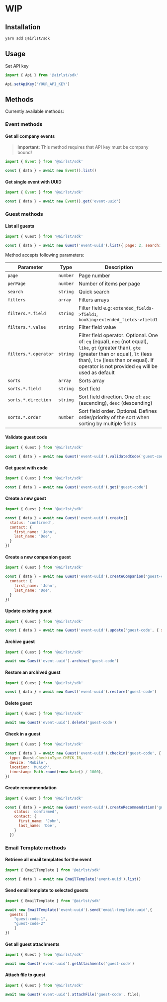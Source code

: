 # WIP

## Installation

```bash
yarn add @airlst/sdk
```

## Usage

Set API key

```javascript
import { Api } from '@airlst/sdk'

Api.setApiKey('YOUR_API_KEY')
```

## Methods

Currently available methods:

### Event methods

#### Get all company events

> **Important:** This method requires that API key must be company bound!

```javascript
import { Event } from '@airlst/sdk'

const { data } = await new Event().list()
```

#### Get single event with UUID

```javascript
import { Event } from '@airlst/sdk'

const { data } = await new Event().get('event-uuid')
```

### Guest methods

#### List all guests

```javascript
import { Guest } from '@airlst/sdk'

const { data } = await new Guest('event-uuid').list({ page: 2, search: 'John' })
```

Method accepts following parameters:

| Parameter            | Type     | Description                                                                                                                                                                                                                                  |
|----------------------|----------|----------------------------------------------------------------------------------------------------------------------------------------------------------------------------------------------------------------------------------------------|
| `page`               | `number` | Page number                                                                                                                                                                                                                                  |
| `perPage`            | `number` | Number of items per page                                                                                                                                                                                                                     |
| `search`             | `string` | Quick search                                                                                                                                                                                                                                 |
| `filters`            | `array`  | Filters arrays                                                                                                                                                                                                                               |
| `filters.*.field`    | `string` | Filter field e.g: `extended_fields->field1`, `booking:extended_fields->field1`                                                                                                                                                               |
| `filters.*.value`    | `string` | Filter field value                                                                                                                                                                                                                           |
| `filters.*.operator` | `string` | Filter field operator. Optional. One of: `eq` (equal), `neq` (not equal), `like`, `gt` (greater than), `gte` (greater than or equal), `lt` (less than), `lte` (less than or equal). If operator is not provided `eq` will be used as default |
| `sorts`              | `array`  | Sorts array                                                                                                                                                                                                                                  |
| `sorts.*.field`      | `string` | Sort field                                                                                                                                                                                                                                   |
| `sorts.*.direction`  | `string` | Sort field direction. One of: `asc` (ascending), `desc` (descending)                                                                                                                                                                         |
| `sorts.*.order`      | `number` | Sort field order. Optional. Defines order/priority of the sort when sorting by multiple fields                                                                                                                                               |

#### Validate guest code

```javascript
import { Guest } from '@airlst/sdk'

const { data } = await new Guest('event-uuid').validatedCode('guest-code')
```

#### Get guest with code

```javascript
import { Guest } from '@airlst/sdk'

const { data } = await new Guest('event-uuid').get('guest-code')
```

#### Create a new guest

```javascript
import { Guest } from '@airlst/sdk'

const { data } = await new Guest('event-uuid').create({
  status: 'confirmed',
  contact: {
    first_name: 'John',
    last_name: 'Doe',
  }
})
```

#### Create a new companion guest

```javascript
import { Guest } from '@airlst/sdk'

const { data } = await new Guest('event-uuid').createCompanion('guest-code', {
  contact: {
    first_name: 'John',
    last_name: 'Doe',
  }
})
```

#### Update existing guest

```javascript
import { Guest } from '@airlst/sdk'

const { data } = await new Guest('event-uuid').update('guest-code', { status: 'confirmed' })
```

#### Archive guest

```javascript
import { Guest } from '@airlst/sdk'

await new Guest('event-uuid').archive('guest-code')
```

#### Restore an archived guest

```javascript
import { Guest } from '@airlst/sdk'

const { data } = await new Guest('event-uuid').restore('guest-code')
```

#### Delete guest

```javascript
import { Guest } from '@airlst/sdk'

await new Guest('event-uuid').delete('guest-code')
```

#### Check in a guest

```javascript
import { Guest } from '@airlst/sdk'

const { data } = await new Guest('event-uuid').checkin('guest-code', {
  type: Guest.CheckinType.CHECK_IN,
  device: 'Mobile',
  location: 'Munich',
  timestamp: Math.round(+new Date() / 1000),
})
```

#### Create recommendation

```javascript
import { Guest } from '@airlst/sdk'

const { data } = await new Guest('event-uuid').createRecommendation('guest-code', {
    status: 'confirmed',
    contact: {
      first_name: 'John',
      last_name: 'Doe',
    }
  })
```

### Email Template methods

#### Retrieve all email templates for the event

```javascript
import { EmailTemplate } from '@airlst/sdk'

const { data } = await new EmailTemplate('event-uuid').list()
```

#### Send email template to selected guests

```javascript
import { EmailTemplate } from '@airlst/sdk'

await new EmailTemplate('event-uuid').send('email-template-uuid',{
  guests:[
    "guest-code-1",
    "guest-code-2"
    ]
})
```

#### Get all guest attachments

```javascript
import { Guest } from '@airlst/sdk'

await new Guest('event-uuid').getAttachments('guest-code')
```

#### Attach file to guest

```javascript
import { Guest } from '@airlst/sdk'

await new Guest('event-uuid').attachFile('guest-code', file);
```
